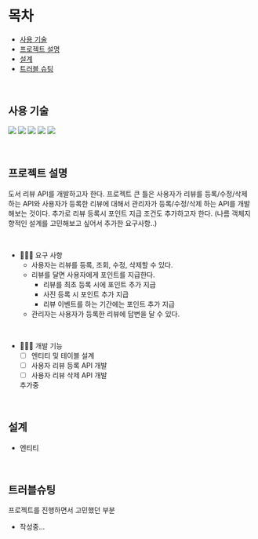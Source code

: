 # 목차
- [사용 기술](#사용-기술)
- [프로젝트 설명](#프로젝트-설명)
- [설계](#설계)
- [트러블 슈팅](#트러블슈팅)

<br>

## 사용 기술

<a><img src="https://img.shields.io/badge/Spring Boot-6DB33F?style=flat-square&logo=SpringBoot&logoColor=white"/></a>
<a><img src="https://img.shields.io/badge/Kotlin-7F52FF?style=flat-square&logo=Kotlin&logoColor=white"/></a>
<a><img src="https://img.shields.io/badge/Hibernate-59666C?style=flat-square&logo=Hibernate&logoColor=white"/></a>
<a><img src="https://img.shields.io/badge/Gradle-02303A?style=flat-square&logo=Gradle&logoColor=white"/></a>
<a><img src="https://img.shields.io/badge/MySQL-4479A1?style=flat-square&logo=MySQL&logoColor=white"/></a>

<br>

## 프로젝트 설명
도서 리뷰 API를 개발하고자 한다. 
프로젝트 큰 틀은 사용자가 리뷰를 등록/수정/삭제 하는 API와 사용자가 등록한 리뷰에 대해서 관리자가 등록/수정/삭제 하는 API를 개발해보는 것이다. 
추가로 리뷰 등록시 포인트 지급 조건도 추가하고자 한다. (나름 객체지향적인 설계를 고민해보고 싶어서 추가한 요구사항..)


<br>

- 💁🏻‍♀️ 요구 사항
  - 사용자는 리뷰를 등록, 조회, 수정, 삭제할 수 있다.
  - 리뷰를 달면 사용자에게 포인트를 지급한다.
      - 리뷰를 최초 등록 시에 포인트 추가 지급
      - 사진 등록 시 포인트 추가 지급
      - 리뷰 이벤트를 하는 기간에는 포인트 추가 지급
  - 관리자는 사용자가 등록한 리뷰에 답변을 달 수 있다.

<br>

- 👩🏻‍💻 개발 기능
  - [ ] 엔티티 및 테이블 설계
  - [ ] 사용자 리뷰 등록 API 개발
  - [ ] 사용자 리뷰 삭제 API 개발
  
  추가중

<br>

## 설계

- 엔티티


<br>

## 트러블슈팅
프로젝트를 진행하면서 고민했던 부분
- 작성중...

<br>
